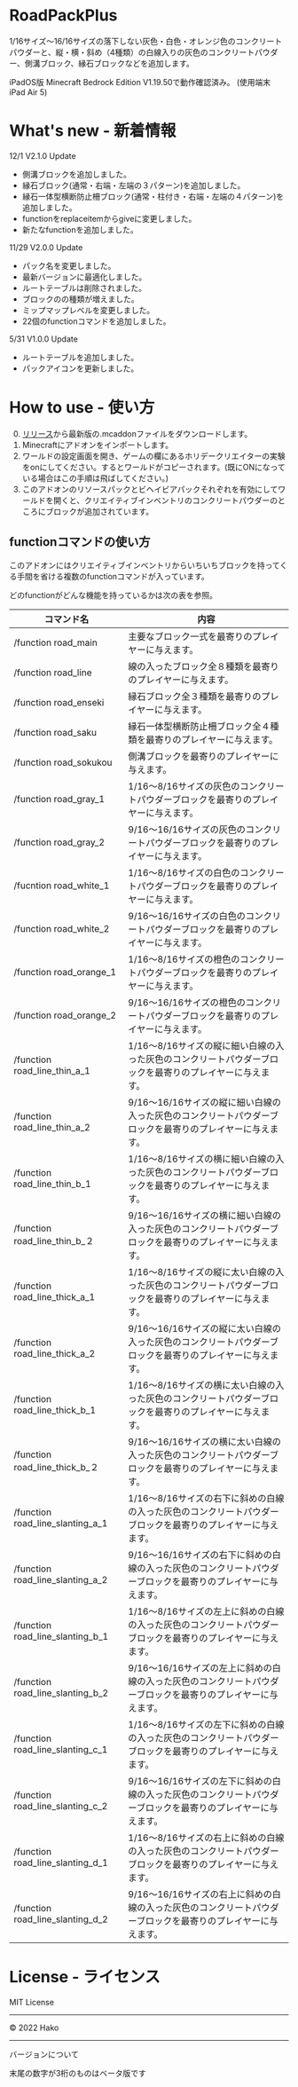 # RoadPackPlus
1/16サイズ〜16/16サイズの落下しない灰色・白色・オレンジ色のコンクリートパウダーと、縦・横・斜め（4種類）の白線入りの灰色のコンクリートパウダー、側溝ブロック、縁石ブロックなどを追加します。

iPadOS版 Minecraft Bedrock Edition V1.19.50で動作確認済み。
(使用端末 iPad Air 5)

# What's new - 新着情報
12/1 V2.1.0 Update
- 側溝ブロックを追加しました。
- 縁石ブロック(通常・右端・左端の３パターン)を追加しました。
- 縁石一体型横断防止柵ブロック(通常・柱付き・右端・左端の４パターン)を追加しました。
- functionをreplaceitemからgiveに変更しました。
- 新たなfunctionを追加しました。

11/29 V2.0.0 Update
- パック名を変更しました。
- 最新バージョンに最適化しました。
- ルートテーブルは削除されました。
- ブロックのの種類が増えました。
- ミップマップレベルを変更しました。
- 22個のfunctionコマンドを追加しました。

5/31 V1.0.0 Update 
- ルートテーブルを追加しました。
- パックアイコンを更新しました。

# How to use - 使い方
0. [リリース](https://github.com/HakoMC/RoadPackPlus/releases)から最新版の.mcaddonファイルをダウンロードします。
1. Minecraftにアドオンをインポートします。
2. ワールドの設定画面を開き、ゲームの欄にあるホリデークリエイターの実験をonにしてください。するとワールドがコピーされます。(既にONになっている場合はこの手順は飛ばしてください。)
3. このアドオンのリソースパックとビヘイビアパックそれぞれを有効にしてワールドを開くと、クリエイティブインベントリのコンクリートパウダーのところにブロックが追加されています。

## functionコマンドの使い方
このアドオンにはクリエイティブインベントリからいちいちブロックを持ってくる手間を省ける複数のfunctionコマンドが入っています。

どのfunctionがどんな機能を持っているかは次の表を参照。

| コマンド名 | 内容 |
| ---- | ---- |
| /function road_main | 主要なブロック一式を最寄りのプレイヤーに与えます。 |
| /function road_line | 線の入ったブロック全８種類を最寄りのプレイヤーに与えます。 |
| /function road_enseki | 縁石ブロック全３種類を最寄りのプレイヤーに与えます。 |
| /function road_saku | 縁石一体型横断防止柵ブロック全４種類を最寄りのプレイヤーに与えます。 |
| /function road_sokukou | 側溝ブロックを最寄りのプレイヤーに与えます。 |
| /function road_gray_1 | 1/16〜8/16サイズの灰色のコンクリートパウダーブロックを最寄りのプレイヤーに与えます。 |
| /function road_gray_2 | 9/16〜16/16サイズの灰色のコンクリートパウダーブロックを最寄りのプレイヤーに与えます。 |
| /fucntion road_white_1 | 1/16〜8/16サイズの白色のコンクリートパウダーブロックを最寄りのプレイヤーに与えます。 |
| /function road_white_2 | 9/16〜16/16サイズの白色のコンクリートパウダーブロックを最寄りのプレイヤーに与えます。 |
| /function road_orange_1 | 1/16〜8/16サイズの橙色のコンクリートパウダーブロックを最寄りのプレイヤーに与えます。 |
| /function road_orange_2 | 9/16〜16/16サイズの橙色のコンクリートパウダーブロックを最寄りのプレイヤーに与えます。 |
| /function road_line_thin_a_1 | 1/16〜8/16サイズの縦に細い白線の入った灰色のコンクリートパウダーブロックを最寄りのプレイヤーに与えます。 |
| /function road_line_thin_a_2 | 9/16〜16/16サイズの縦に細い白線の入った灰色のコンクリートパウダーブロックを最寄りのプレイヤーに与えます。 |
| /function road_line_thin_b_1 | 1/16〜8/16サイズの横に細い白線の入った灰色のコンクリートパウダーブロックを最寄りのプレイヤーに与えます。 |
| /function road_line_thin_b_２ | 9/16〜16/16サイズの横に細い白線の入った灰色のコンクリートパウダーブロックを最寄りのプレイヤーに与えます。 |
| /function road_line_thick_a_1 | 1/16〜8/16サイズの縦に太い白線の入った灰色のコンクリートパウダーブロックを最寄りのプレイヤーに与えます。 |
| /function road_line_thick_a_2 | 9/16〜16/16サイズの縦に太い白線の入った灰色のコンクリートパウダーブロックを最寄りのプレイヤーに与えます。 |
| /function road_line_thick_b_1 | 1/16〜8/16サイズの横に太い白線の入った灰色のコンクリートパウダーブロックを最寄りのプレイヤーに与えます。 |
| /function road_line_thick_b_２ | 9/16〜16/16サイズの横に太い白線の入った灰色のコンクリートパウダーブロックを最寄りのプレイヤーに与えます。 |
| /function road_line_slanting_a_1 | 1/16〜8/16サイズの右下に斜めの白線の入った灰色のコンクリートパウダーブロックを最寄りのプレイヤーに与えます。 |
| /function road_line_slanting_a_2 | 9/16〜16/16サイズの右下に斜めの白線の入った灰色のコンクリートパウダーブロックを最寄りのプレイヤーに与えます。 |
| /function road_line_slanting_b_1 | 1/16〜8/16サイズの左上に斜めの白線の入った灰色のコンクリートパウダーブロックを最寄りのプレイヤーに与えます。 |
| /function road_line_slanting_b_2 | 9/16〜16/16サイズの左上に斜めの白線の入った灰色のコンクリートパウダーブロックを最寄りのプレイヤーに与えます。 |
| /function road_line_slanting_c_1 | 1/16〜8/16サイズの左下に斜めの白線の入った灰色のコンクリートパウダーブロックを最寄りのプレイヤーに与えます。 |
| /function road_line_slanting_c_2 | 9/16〜16/16サイズの左下に斜めの白線の入った灰色のコンクリートパウダーブロックを最寄りのプレイヤーに与えます。 |
| /function road_line_slanting_d_1 | 1/16〜8/16サイズの右上に斜めの白線の入った灰色のコンクリートパウダーブロックを最寄りのプレイヤーに与えます。 |
| /function road_line_slanting_d_2 | 9/16〜16/16サイズの右上に斜めの白線の入った灰色のコンクリートパウダーブロックを最寄りのプレイヤーに与えます。 |

# License - ライセンス
MIT License

---

© 2022 Hako

---

バージョンについて

末尾の数字が3桁のものはベータ版です